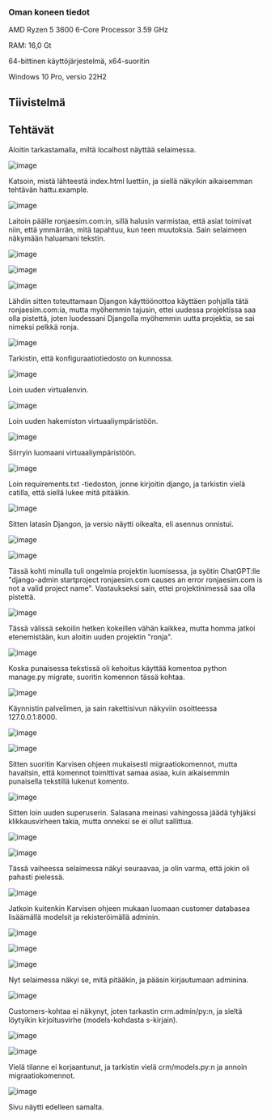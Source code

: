 ### Oman koneen tiedot

AMD Ryzen 5 3600 6-Core Processor 3.59 GHz

RAM: 16,0 Gt

64-bittinen käyttöjärjestelmä, x64-suoritin

Windows 10 Pro, versio 22H2

## Tiivistelmä



## Tehtävät

Aloitin tarkastamalla, miltä localhost näyttää selaimessa.

![image](https://github.com/RonjaVee/smial/assets/148786247/840ca3aa-a701-48e3-b2ef-8ef6c0f6742e)


Katsoin, mistä lähteestä index.html luettiin, ja siellä näkyikin aikaisemman tehtävän hattu.example.

![image](https://github.com/RonjaVee/smial/assets/148786247/af543439-a686-4df7-a48f-43ddc7133a09)


Laitoin päälle ronjaesim.com:in, sillä halusin varmistaa, että asiat toimivat niin, että ymmärrän, mitä tapahtuu, kun teen muutoksia. Sain selaimeen näkymään haluamani tekstin.

![image](https://github.com/RonjaVee/smial/assets/148786247/b04a3816-1410-4819-8aea-812fcae18b1c)

![image](https://github.com/RonjaVee/smial/assets/148786247/2d36d2d0-9fd6-4755-9d97-15f99eebcfe6)

![image](https://github.com/RonjaVee/smial/assets/148786247/2ff9395c-7cb5-40e9-8ee8-cf609364e4c3)

Lähdin sitten toteuttamaan Djangon käyttöönottoa käyttäen pohjalla tätä ronjaesim.com:ia, mutta myöhemmin tajusin, ettei uudessa projektissa saa olla pistettä, joten luodessani Djangolla myöhemmin uutta projektia, se sai nimeksi pelkkä ronja.

![image](https://github.com/RonjaVee/smial/assets/148786247/8d8df696-317e-4e8a-8282-0aa1aebc7b79)

Tarkistin, että konfiguraatiotiedosto on kunnossa.

![image](https://github.com/RonjaVee/smial/assets/148786247/08c5167e-bac9-4e76-8efa-287b6e818cdb)

Loin uuden virtualenvin.

![image](https://github.com/RonjaVee/smial/assets/148786247/ae604672-a30e-4c3d-a461-4df288f90fe3)

Loin uuden hakemiston virtuaaliympäristöön.

![image](https://github.com/RonjaVee/smial/assets/148786247/a529c4e7-28b4-4ee6-9f6a-cecaea954a86)

Siirryin luomaani virtuaaliympäristöön.

![image](https://github.com/RonjaVee/smial/assets/148786247/595f89aa-2816-477a-b3d1-d45354323deb)

Loin requirements.txt -tiedoston, jonne kirjoitin django, ja tarkistin vielä catilla, että siellä lukee mitä pitääkin.

![image](https://github.com/RonjaVee/smial/assets/148786247/148e46c9-84eb-4c6e-81f5-aea939bdcf8d)

Sitten latasin Djangon, ja versio näytti oikealta, eli asennus onnistui.

![image](https://github.com/RonjaVee/smial/assets/148786247/19ea351e-07df-423f-ab9d-cdefed4d7f01)

![image](https://github.com/RonjaVee/smial/assets/148786247/e6f65d47-ce37-457b-9e0f-33e232716a53)

Tässä kohti minulla tuli ongelmia projektin luomisessa, ja syötin ChatGPT:lle "django-admin startproject ronjaesim.com causes an error ronjaesim.com is not a valid project name". Vastaukseksi sain, ettei projektinimessä saa olla pistettä.

![image](https://github.com/RonjaVee/smial/assets/148786247/5ce2b854-46a6-438f-bdf1-0eceecc92be5)

Tässä välissä sekoilin hetken kokeillen vähän kaikkea, mutta homma jatkoi etenemistään, kun aloitin uuden projektin "ronja".

![image](https://github.com/RonjaVee/smial/assets/148786247/35c633cb-e7f5-4f72-8220-c41f76a39b4c)

Koska punaisessa tekstissä oli kehoitus käyttää komentoa python manage.py migrate, suoritin komennon tässä kohtaa.

![image](https://github.com/RonjaVee/smial/assets/148786247/08cad852-12b5-4944-b906-c24eac52a425)


Käynnistin palvelimen, ja sain rakettisivun näkyviin osoitteessa 127.0.0.1:8000.

![image](https://github.com/RonjaVee/smial/assets/148786247/00b13344-d369-4f39-af5d-d9a554c5a3d8)

![image](https://github.com/RonjaVee/smial/assets/148786247/b55fb79f-27aa-46f3-892d-0e0965b4509f)

Sitten suoritin Karvisen ohjeen mukaisesti migraatiokomennot, mutta havaitsin, että komennot toimittivat samaa asiaa, kuin aikaisemmin punaisella tekstillä lukenut komento.

![image](https://github.com/RonjaVee/smial/assets/148786247/ff834533-8169-4ae8-aacf-775c7e18f509)

Sitten loin uuden superuserin. Salasana meinasi vahingossa jäädä tyhjäksi klikkausvirheen takia, mutta onneksi se ei ollut sallittua.

![image](https://github.com/RonjaVee/smial/assets/148786247/0d1fecf1-1ff4-4278-957e-828870a28642)

![image](https://github.com/RonjaVee/smial/assets/148786247/9b1c6512-a508-4ab8-a7bf-c9a5a9c831f6)

Tässä vaiheessa selaimessa näkyi seuraavaa, ja olin varma, että jokin oli pahasti pielessä.

![image](https://github.com/RonjaVee/smial/assets/148786247/49b6e56c-edad-424c-9aec-07efd5398d73)

Jatkoin kuitenkin Karvisen ohjeen mukaan luomaan customer databasea lisäämällä modelsit ja rekisteröimällä adminin.

![image](https://github.com/RonjaVee/smial/assets/148786247/5b27cf3e-cd29-4bc7-a741-ce1fb5eabe6e)

![image](https://github.com/RonjaVee/smial/assets/148786247/3e4a68af-68df-4e09-9023-a9548e1b2bd3)

![image](https://github.com/RonjaVee/smial/assets/148786247/37752430-1912-414e-bea2-102619c588be)

Nyt selaimessa näkyi se, mitä pitääkin, ja pääsin kirjautumaan adminina.

![image](https://github.com/RonjaVee/smial/assets/148786247/b52d4291-e77d-4e5c-86bd-8065d61fa870)

Customers-kohtaa ei näkynyt, joten tarkastin crm.admin/py:n, ja sieltä löytyikin kirjoitusvirhe (models-kohdasta s-kirjain). 

![image](https://github.com/RonjaVee/smial/assets/148786247/ea90c16a-3cec-4644-8d0e-8183e0b20c70)

![image](https://github.com/RonjaVee/smial/assets/148786247/8fe2bdbf-bace-41db-ace9-8a6cc94c5e7a)

Vielä tilanne ei korjaantunut, ja tarkistin vielä crm/models.py:n ja annoin migraatiokomennot. 

![image](https://github.com/RonjaVee/smial/assets/148786247/59734e67-0f0b-4e56-acf6-8abe342d69ba)

Sivu näytti edelleen samalta.






